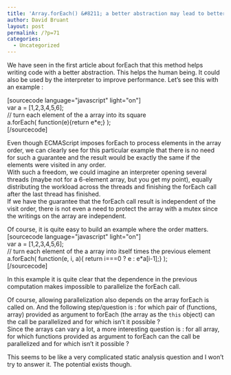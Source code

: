 ```yaml
---
title: 'Array.forEach() &#8211; a better abstraction may lead to better performances'
author: David Bruant
layout: post
permalink: /?p=71
categories:
  - Uncategorized
---
```

We have seen in the first article about forEach that this method helps writing code with a better abstraction. This helps the human being. It could also be used by the interpreter to improve performance. Let&#8217;s see this with an example :

[sourcecode language="javascript" light="on"]  
var a = [1,2,3,4,5,6];  
// turn each element of the a array into its square  
a.forEach( function(e){return e*e;} );  
[/sourcecode]

Even though ECMAScript imposes forEach to process elements in the array order, we can clearly see for this particular example that there is no need for such a guarantee and the result would be exactly the same if the elements were visited in any order.  
With such a freedom, we could imagine an interpreter opening several threads (maybe not for a 6-element array, but you get my point), equally distributing the workload across the threads and finishing the forEach call after the last thread has finished.  
If we have the guarantee that the forEach call result is independent of the visit order, there is not even a need to protect the array with a mutex since the writings on the array are independent.

Of course, it is quite easy to build an example where the order matters.  
[sourcecode language="javascript" light="on"]  
var a = [1,2,3,4,5,6];  
// turn each element of the a array into itself times the previous element  
a.forEach( function(e, i, a){ return i===0 ? e : e*a[i-1];} );  
[/sourcecode]

In this example it is quite clear that the dependence in the previous computation makes impossible to parallelize the forEach call.

Of course, allowing parallelization also depends on the array forEach is called on. And the following step/question is : for which pair of (functions, array) provided as argument to forEach (the array as the `this` object) can the call be parallelized and for which isn&#8217;t it possible ?  
Since the arrays can vary a lot, a more interesting question is : for all array, for which functions provided as argument to forEach can the call be parallelized and for which isn&#8217;t it possible ?

This seems to be like a very complicated static analysis question and I won&#8217;t try to answer it. The potential exists though.